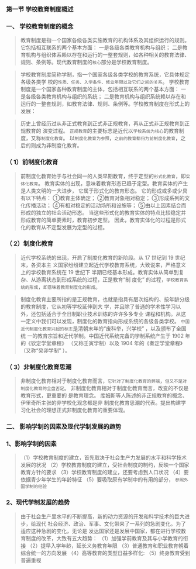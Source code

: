 ### 第一节 学校教育制度概述
### 一、 学校教育制度的概念
>   教育制度是指一个国家各级各类实施教育的机构体系及其组织运行的规则。
它包括相互联系的两个基本方面：
    一是各级各类教育机构与组织；
    二是教育机构与组织体系赖以存在和运行的一整套规则，如各种相关的教育法律、规则、条例等。现代教育制度的`核心`部分是学校教育制度。
    
>   学校教育制度简称学制，指一个国家各级各类学校的教育系统，它具体规定各级各类学
校的`性质、任务、入学条件、修业年限以及它们之间的关系`。
学校教育制度是一个国家各种教育制度的主体，包括相互联系的两个基本方面：
一是各级各类教育机构与组织的系统；
二是教育机构与组织系统赖以存在和运行的一整套规则，如教育法律、规则、条例等。学校教育制度在形式上的发展：

>   历史上曾经历过从非正式教育到正式非正规教育，再从正式非正规教育到正规教育的
演变过程。
`正规教育`的主要标志是近代以`学校系统为核心`的教育制度，又称`制度化教育`。
以`制度化教育为参照`，`之前的教育都归为前制度化教育`，之后的则成为非制度化教育。

### （ 1）前制度化教育
>   前制度化教育始于与社会同一的人类早期教育，终于定型的`形式化教育`，即`实体化教育`。
教育实体的出现，意味着教育形态已趋于定型。教育实体的产生是人类文明的一大进步，
它属于形式化的教育形态。 它的形成或多或少具有以下特点：
①教育主体确定； 
②教育对象相对稳定； 
③形成系列的文化传播活动； 
④有相对稳定的活动场所和设施等； 
⑤由以上因素结合而形成的独立的社会活动形态。
当这些形式化的教育实体的特点比较稳定并形成教育的简单要素时，教育初步定型。
因此，教育实体化的过程是形式化的教育从不定型发展为定型的过程。

### （ 2）制度化教育
>   近代学校系统的出现，开启了制度化教育的新阶段。从 17 世纪到 19 世纪末，各资本主
义国家纷纷建立起近代学校教育系统，大致说来，严格意义上的学校教育系统在 19 世纪下
半期已经基本形成。教育实体从简单到复杂、从游离状态到形成系统的过程，正是教育“制
度化” 的过程，`学校教育系统的形成`，`即意味着教育制度化的形成`。

>   制度化教育主要所指的是正规教育，也就是指具有层次结构的、按年龄分级的教育制度，它从初等学校延伸到大
学，并且除了普通的学术性学习以外，还包括适合于全日制职业技术训练的许许多多专业
课程和机构。从这一定义中我们可以发现，制度化的教育指向形成系统的各级各类学校。
`中国近代制度化教育兴起的标志`是清朝末年的“废科举，兴学校” ，以及颁布了全国统
一的教育宗旨和近代学制。中国近代系统完备的学制系统产生于 1902 年的《钦定学堂章程》
（又称壬寅学制）以及 1904 年的《奏定学堂章程》（又称“癸卯学制” ）。

### （ 3）非制度化教育思潮
>   非制度化教育相对于制度化教育而言，`它针对了制度化教育的弊端`，`但又不是对制度化教育的全盘否定`。
非制度化教育相对于制度化教育而言，改变的不仅是教育形式，更重要的
是教育理念。 库姆斯等人陈述的非正规教育的概念、 伊里奇所主张的非学校化观念都是非
制度化教育思潮的代表。提出构建学习化社会的理想正式非制度化教育的重要体现。

### 二、 影响学制的因素及现代学制发展的趋势
### 1、影响学制的因素
>   （1）学校教育制度的建立，首先取决于社会生产力发展的水平和科学技术发展的状况
    （2）学校教育制度的建立，受社会制度的制约，反映一个国家教育方针的要求
    （3）学校教育制度的建立，还要考虑到人口状况
    （4）要依据青少年学生的年龄特征
    （5）要吸取原有学制中的有用的部分， `参照外国学制的经验`
    
### 2、现代学制发展的趋势
>   由于社会生产里水平的不断提高，新的动力资源的开发和科学技术的巨大进步，给现代
社会经济、政治、军事、文化带来了一系列的急剧变化。为了适应这种急剧的变化，无论是
发达国家还是发展中国家，都在进行学校教育制度的改革，大致有五大趋势：
（1）加强学前教育及其与小学教育的衔接
（2）提早入学年龄，延长义务教育年限
（3）普通教育和职业教育朝着综合统一的方向发展
（4）高等教育的类型日益多样化:
（5）终身教育受到普遍重视